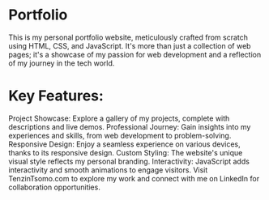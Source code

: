 # Portfolio
This is my personal portfolio website, meticulously crafted from scratch using HTML, CSS, and JavaScript. It's more than just a collection of web pages; it's a showcase of my passion for web development and a reflection of my journey in the tech world.

# Key Features:

Project Showcase: Explore a gallery of my projects, complete with descriptions and live demos.
Professional Journey: Gain insights into my experiences and skills, from web development to problem-solving.
Responsive Design: Enjoy a seamless experience on various devices, thanks to its responsive design.
Custom Styling: The website's unique visual style reflects my personal branding.
Interactivity: JavaScript adds interactivity and smooth animations to engage visitors.
Visit TenzinTsomo.com to explore my work and connect with me on LinkedIn for collaboration opportunities.
